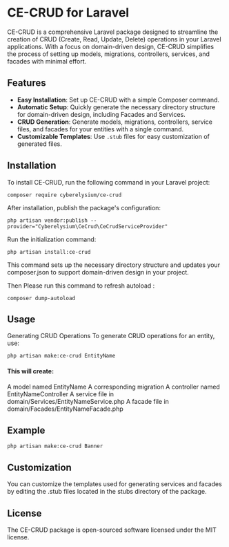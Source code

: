 # CE-CRUD for Laravel

CE-CRUD is a comprehensive Laravel package designed to streamline the creation of CRUD (Create, Read, Update, Delete) operations in your Laravel applications. With a focus on domain-driven design, CE-CRUD simplifies the process of setting up models, migrations, controllers, services, and facades with minimal effort.

## Features

- **Easy Installation**: Set up CE-CRUD with a simple Composer command.
- **Automatic Setup**: Quickly generate the necessary directory structure for domain-driven design, including Facades and Services.
- **CRUD Generation**: Generate models, migrations, controllers, service files, and facades for your entities with a single command.
- **Customizable Templates**: Use `.stub` files for easy customization of generated files.

## Installation

To install CE-CRUD, run the following command in your Laravel project:

``` composer require cyberelysium/ce-crud ```

After installation, publish the package's configuration:

``` php artisan vendor:publish --provider="Cyberelysium\CeCrud\CeCrudServiceProvider" ```

Run the initialization command:

``` php artisan install:ce-crud ```

This command sets up the necessary directory structure and updates your composer.json to support domain-driven design in your project.

Then Please run this command to refresh autoload :

``` composer dump-autoload ```

## Usage

Generating CRUD Operations
To generate CRUD operations for an entity, use:

``` php artisan make:ce-crud EntityName ```

#### This will create:

A model named EntityName
A corresponding migration
A controller named EntityNameController
A service file in domain/Services/EntityNameService.php
A facade file in domain/Facades/EntityNameFacade.php

## Example

``` php artisan make:ce-crud Banner ```

## Customization

You can customize the templates used for generating services and facades by editing the .stub files located in the stubs directory of the package.

## License

The CE-CRUD package is open-sourced software licensed under the MIT license.